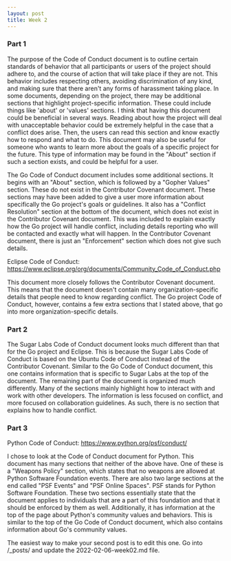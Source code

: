 ```yaml
---
layout: post
title: Week 2
---
```


### Part 1

The purpose of the Code of Conduct document is to outline certain standards of behavior that all participants or users of the project should adhere to, and the course of action that will take place if they are not. This behavior includes respecting others, avoiding discrimination of any kind, and making sure that there aren't any forms of harassment taking place. In some documents, depending on the project, there may be additional sections that highlight project-specific information. These could include things like 'about' or 'values' sections. I think that having this document could be beneficial in several ways. Reading about how the project will deal with unacceptable behavior could be extremely helpful in the case that a conflict does arise. Then, the users can read this section and know exactly how to respond and what to do. This document may also be useful for someone who wants to learn more about the goals of a specific project for the future. This type of information may be found in the "About" section if such a section exists, and could be helpful for a user. 

<!--more-->

The Go Code of Conduct document includes some additional sections. It begins with an "About" section, which is followed by a "Gopher Values" section. These do not exist in the Contributor Covenant document. These sections may have been added to give a user more information about specifically the Go project's goals or guidelines. It also has a "Conflict Resolution" section at the bottom of the document, which does not exist in the Contributor Covenant document. This was included to explain exactly how the Go project will handle conflict, including details reporting who will be contacted and exactly what will happen. In the Contributor Covenant document, there is just an "Enforcement" section which does not give such details. 

Eclipse Code of Conduct: 
https://www.eclipse.org/org/documents/Community_Code_of_Conduct.php

This document more closely follows the Contributor Covenant document. This means that the document doesn't contain many organization-specific details that people need to know regarding conflict. The Go project Code of Conduct, however, contains a few extra sections that I stated above, that go into more organization-specific details. 

### Part 2

The Sugar Labs Code of Conduct document looks much different than that for the Go project and Eclipse. This is because the Sugar Labs Code of Conduct is based on the Ubuntu Code of Conduct instead of the Contributor Covenant. Similar to the Go Code of Conduct document, this one contains information that is specific to Sugar Labs at the top of the document. The remaining part of the document is organized much differently. Many of the sections mainly highlight how to interact with and work with other developers. The information is less focused on conflict, and more focused on collaboration guidelines. As such, there is no section that explains how to handle conflict. 

### Part 3

Python Code of Conduct:
https://www.python.org/psf/conduct/

I chose to look at the Code of Conduct document for Python. This document has many sections that neither of the above have. One of these is a "Weapons Policy" section, which states that no weapons are allowed at Python Software Foundation events. There are also two large sections at the end called "PSF Events" and "PSF Online Spaces". PSF stands for Python Software Foundation. These two sections essentially state that the document applies to individuals that are a part of this foundation and that it should be enforced by them as well. Additionally, it has information at the top of the page about Python's community values and behaviors. This is similar to the top of the Go Code of Conduct document, which also contains information about Go's community values. 






The easiest way to make your second post is to edit this one.
Go into /_posts/ and update the 2022-02-06-week02.md file.
